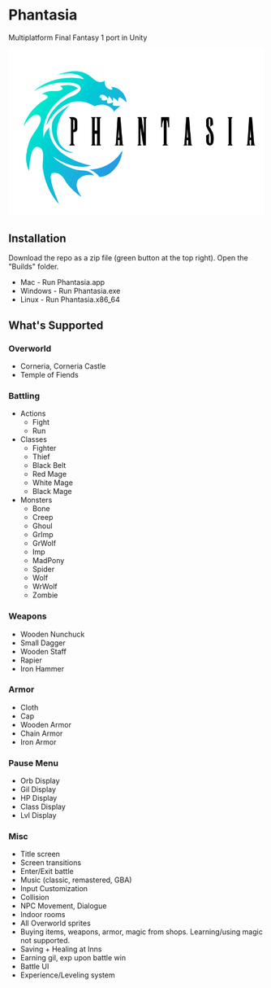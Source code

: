 # Phantasia
Multiplatform Final Fantasy 1 port in Unity

![Phantasia](Assets/misc/title_screen.png)

## Installation
Download the repo as a zip file (green button at the top right). Open the "Builds" folder.
- Mac - Run Phantasia.app
- Windows - Run Phantasia.exe
- Linux - Run Phantasia.x86_64

## What's Supported

### Overworld
- Corneria, Corneria Castle
- Temple of Fiends
### Battling
- Actions
  - Fight
  - Run
- Classes
  - Fighter
  - Thief
  - Black Belt
  - Red Mage
  - White Mage
  - Black Mage
- Monsters
  - Bone
  - Creep
  - Ghoul
  - GrImp
  - GrWolf
  - Imp
  - MadPony
  - Spider
  - Wolf
  - WrWolf
  - Zombie
### Weapons
  - Wooden Nunchuck
  - Small Dagger
  - Wooden Staff
  - Rapier
  - Iron Hammer
### Armor
  - Cloth
  - Cap
  - Wooden Armor
  - Chain Armor
  - Iron Armor
### Pause Menu
  - Orb Display
  - Gil Display
  - HP Display
  - Class Display
  - Lvl Display
### Misc
  - Title screen
  - Screen transitions
  - Enter/Exit battle
  - Music (classic, remastered, GBA)
  - Input Customization
  - Collision
  - NPC Movement, Dialogue
  - Indoor rooms
  - All Overworld sprites
  - Buying items, weapons, armor, magic from shops. Learning/using magic not supported.
  - Saving + Healing at Inns
  - Earning gil, exp upon battle win
  - Battle UI
  - Experience/Leveling system
